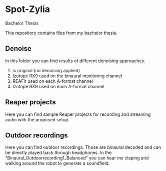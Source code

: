 # Spot-Zylia
Bachelor Thesis

This repository contains files from my bachelor thesis.

## Denoise
In this folder you can find results of different denoising approaches. 
1. is original (no denoising applied)
2. Izotope RX9 used on the binaural monitoring channel
3. REAFir used on each A-format channel
4. Izotope RX9 used on each A-format channel


## Reaper projects
Here you can find sample Reaper projects for recording and streaming audio with the proposed setup.

## Outdoor recordings
Here you can find outdoor recordings. Those are binaural decoded and can be directly played back through headphones.
In the "Binaural_Outdoorrecording1_Balanced" you can hear me claping and walking around the robot to generate a soundfield.

